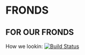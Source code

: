 # FRONDS

## FOR OUR FRONDS

How we lookin: [![Build Status](https://travis-ci.org/djzara/fronds.svg?branch=master)](https://travis-ci.org/djzara/fronds)
